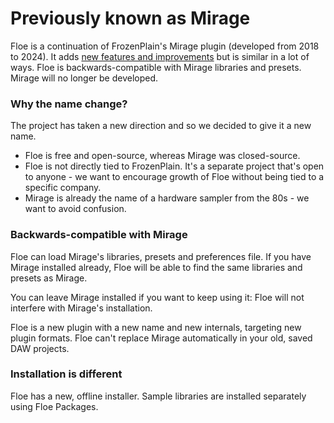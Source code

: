 <!--
SPDX-FileCopyrightText: 2024 Sam Windell
SPDX-License-Identifier: GPL-3.0-or-later
-->

# Previously known as Mirage

Floe is a continuation of FrozenPlain's Mirage plugin (developed from 2018 to 2024). It adds [new features and improvements](../changelog.md#mirage) but is similar in a lot of ways. Floe is backwards-compatible with Mirage libraries and presets. Mirage will no longer be developed.

### Why the name change?
The project has taken a new direction and so we decided to give it a new name.
- Floe is free and open-source, whereas Mirage was closed-source.
- Floe is not directly tied to FrozenPlain. It's a separate project that's open to anyone - we want to encourage growth of Floe without being tied to a specific company.
- Mirage is already the name of a hardware sampler from the 80s - we want to avoid confusion.

### Backwards-compatible with Mirage
Floe can load Mirage's libraries, presets and preferences file. If you have Mirage installed already, Floe will be able to find the same libraries and presets as Mirage. 

You can leave Mirage installed if you want to keep using it: Floe will not interfere with Mirage's installation.

Floe is a new plugin with a new name and new internals, targeting new plugin formats. Floe can't replace Mirage automatically in your old, saved DAW projects.

### Installation is different
Floe has a new, offline installer. Sample libraries are installed separately using Floe Packages.
